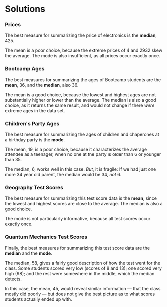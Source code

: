 # Solutions

### Prices

The best measure for summarizing the price of electronics is the **median**, 425.

The mean is a poor choice, because the extreme prices of 4 and 2932 skew the average. The mode is also insufficient, as all prices occur exactly once.

### Bootcamp Ages

The best measures for summarizing the ages of Bootcamp students are the **mean**, 36, and the **median**, also 36.

The mean is a good choice, because the lowest and highest ages are not substantially higher or lower than the average. The median is also a good choice, as it returns the same result, and would not change if there _were_ extreme ages in the data set.

### Children's Party Ages

The best measure for summarizing the ages of children and chaperones at a birthday party is the **mode**.

The mean, 19, is a poor choice, because it characterizes the average attendee as a teenager, when no one at the party is older than 6 or younger than 35.

The median, 6, works well in this case. _But_, it is fragile: If we had just one more 34 year old parent, the median would be 34, _not_ 6.

### Geography Test Scores

The best measure for summarizing this test score data is the **mean**, since the lowest and highest scores are close to the average. The median is also a good choice.

The mode is not particularly informative, because all test scores occur exactly once.

### Quantum Mechanics Test Scores

Finally, the best measures for summarizing this test score data are the **median** and the **mode**.

The median, 58, gives a fairly good description of how the test went for the class. Some students scored very low (scores of 8 and 13); one scored very high (98); and the rest were somewhere in the middle, which the median detects.

In this case, the mean, 45, would reveal similar information — that the class mostly did poorly — but does not give the best picture as to what scores students actually ended up with.

